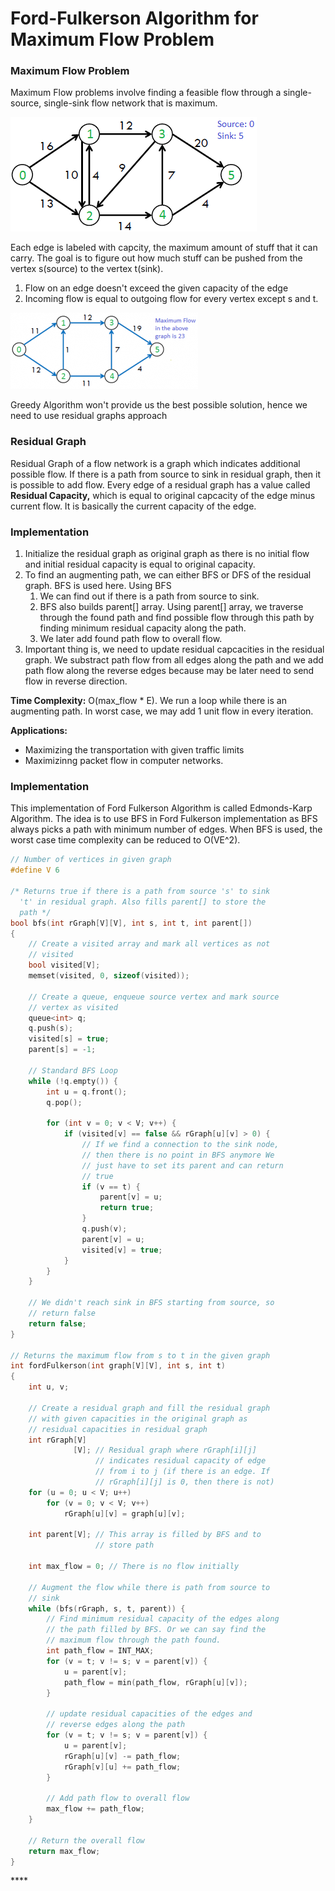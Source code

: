 # Ford-Fulkerson Algorithm for Maximum Flow Problem

### Maximum Flow Problem

Maximum Flow problems involve finding a feasible flow through a single-source, single-sink flow network that is maximum.

![](../../../.gitbook/assets/image%20%2818%29.png)

Each edge is labeled with capcity, the maximum amount of stuff that it can carry. The goal is to figure out how much stuff can be pushed from the vertex s\(source\) to the vertex t\(sink\).

1. Flow on an edge doesn't exceed the given capacity of the edge
2. Incoming flow is equal to outgoing flow for every vertex except s and t.

![](../../../.gitbook/assets/image%20%2810%29.png)

Greedy Algorithm won't provide us the best possible solution, hence we need to use residual graphs approach

### Residual Graph

Residual Graph of a flow network is a graph which indicates additional possible flow. If there is a path from source to sink in residual graph, then it is possible to add flow. Every edge of a residual graph has a value called **Residual Capacity,** which is equal to original capcacity of the edge minus current flow. It is basically the current capacity of the edge.

### Implementation

1. Initialize the residual graph as original graph as there is no initial flow and initial residual capacity is equal to original capacity.
2. To find an augmenting path, we can either BFS or DFS of the residual graph. BFS is used here. Using BFS
   1. We can find out if there is a path from source to sink.
   2. BFS also builds parent\[\] array. Using parent\[\] array, we traverse through the found path and find possible flow through this path by finding minimum residual capacity along the path.
   3. We later add found path flow to overall flow.
3. Important thing is, we need to update residual capcacities in the residual graph. We substract path flow from all edges along the path and we add path flow along the reverse edges because may be later need to send flow in reverse direction.

**Time Complexity:** O\(max\_flow \* E\). We run a loop while there is an augmenting path. In worst case, we may add 1 unit flow in every iteration.

**Applications:**

* Maximizing the transportation with given traffic limits
* Maximizinng packet flow in computer networks.

### Implementation

This implementation of Ford Fulkerson Algorithm is called Edmonds-Karp Algorithm. The idea is to use BFS in Ford Fulkerson implementation as BFS always picks a path with minimum number of edges. When BFS is used, the worst case time complexity can be reduced to O\(VE^2\).

```cpp
// Number of vertices in given graph
#define V 6
 
/* Returns true if there is a path from source 's' to sink
  't' in residual graph. Also fills parent[] to store the
  path */
bool bfs(int rGraph[V][V], int s, int t, int parent[])
{
    // Create a visited array and mark all vertices as not
    // visited
    bool visited[V];
    memset(visited, 0, sizeof(visited));
 
    // Create a queue, enqueue source vertex and mark source
    // vertex as visited
    queue<int> q;
    q.push(s);
    visited[s] = true;
    parent[s] = -1;
 
    // Standard BFS Loop
    while (!q.empty()) {
        int u = q.front();
        q.pop();
 
        for (int v = 0; v < V; v++) {
            if (visited[v] == false && rGraph[u][v] > 0) {
                // If we find a connection to the sink node,
                // then there is no point in BFS anymore We
                // just have to set its parent and can return
                // true
                if (v == t) {
                    parent[v] = u;
                    return true;
                }
                q.push(v);
                parent[v] = u;
                visited[v] = true;
            }
        }
    }
 
    // We didn't reach sink in BFS starting from source, so
    // return false
    return false;
}
 
// Returns the maximum flow from s to t in the given graph
int fordFulkerson(int graph[V][V], int s, int t)
{
    int u, v;
 
    // Create a residual graph and fill the residual graph
    // with given capacities in the original graph as
    // residual capacities in residual graph
    int rGraph[V]
              [V]; // Residual graph where rGraph[i][j]
                   // indicates residual capacity of edge
                   // from i to j (if there is an edge. If
                   // rGraph[i][j] is 0, then there is not)
    for (u = 0; u < V; u++)
        for (v = 0; v < V; v++)
            rGraph[u][v] = graph[u][v];
 
    int parent[V]; // This array is filled by BFS and to
                   // store path
 
    int max_flow = 0; // There is no flow initially
 
    // Augment the flow while there is path from source to
    // sink
    while (bfs(rGraph, s, t, parent)) {
        // Find minimum residual capacity of the edges along
        // the path filled by BFS. Or we can say find the
        // maximum flow through the path found.
        int path_flow = INT_MAX;
        for (v = t; v != s; v = parent[v]) {
            u = parent[v];
            path_flow = min(path_flow, rGraph[u][v]);
        }
 
        // update residual capacities of the edges and
        // reverse edges along the path
        for (v = t; v != s; v = parent[v]) {
            u = parent[v];
            rGraph[u][v] -= path_flow;
            rGraph[v][u] += path_flow;
        }
 
        // Add path flow to overall flow
        max_flow += path_flow;
    }
 
    // Return the overall flow
    return max_flow;
}
```

\*\*\*\*



